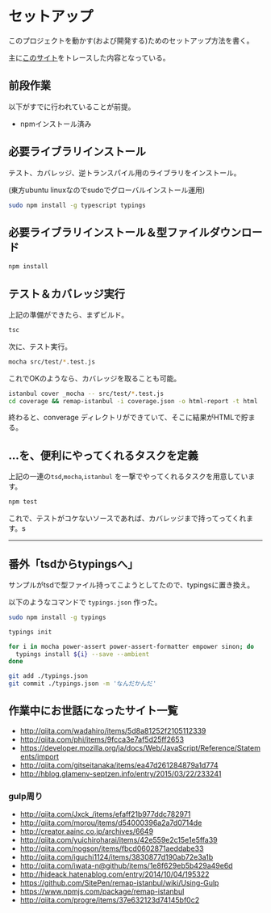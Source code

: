 # セットアップ

このプロジェクトを動かす(および開発する)ためのセットアップ方法を書く。

主に[このサイト](http://blog.syati.info/post/typescript_coverage/)をトレースした内容となっている。

## 前段作業

以下がすでに行われていることが前提。

- npmインストール済み


## 必要ライブラリインストール

テスト、カバレッジ、逆トランスパイル用のライブラリをインストール。

(東方ubuntu linuxなのでsudoでグローバルインストール運用)

```bash
sudo npm install -g typescript typings
```

## 必要ライブラリインストール＆型ファイルダウンロード

```bash
npm install 
```

## テスト＆カバレッジ実行

上記の準備ができたら、まずビルド。

```bash
tsc
```

次に、テスト実行。

```bash
mocha src/test/*.test.js
```

これでOKのようなら、カバレッジを取ることも可能。

```bash
istanbul cover _mocha -- src/test/*.test.js
cd coverage && remap-istanbul -i coverage.json -o html-report -t html
```

終わると、converage ディレクトリができていて、そこに結果がHTMLで貯まる。

## …を、便利にやってくれるタスクを定義

上記の一連の`tsd`,`mocha`,`istanbul` を一撃でやってくれるタスクを用意しています。

```bash
npm test
```

これで、テストがコケないソースであれば、カバレッジまで持ってってくれます。s

---

## 番外「tsdからtypingsへ」

サンプルがtsdで型ファイル持ってこようとしてたので、typingsに置き換え。

以下のようなコマンドで `typings.json` 作った。


```bash
sudo npm install -g typings

typings init

for i in mocha power-assert power-assert-formatter empower sinon; do
  typings install ${i} --save --ambient
done

git add ./typings.json
git commit ./typings.json -m 'なんだかんだ'
```

## 作業中にお世話になったサイト一覧

+ http://qiita.com/wadahiro/items/5d8a81252f2105112339
+ http://qiita.com/phi/items/9fcca3e7af5d25ff2653
+ https://developer.mozilla.org/ja/docs/Web/JavaScript/Reference/Statements/import
+ http://qiita.com/gitseitanaka/items/ea47d261284879a1d774
+ http://hblog.glamenv-septzen.info/entry/2015/03/22/233241

### gulp周り

+ http://qiita.com/Jxck_/items/efaff21b977ddc782971
+ http://qiita.com/morou/items/d54000396a2a7d0714de
+ http://creator.aainc.co.jp/archives/6649
+ http://qiita.com/yuichiroharai/items/42e559e2c15e1e5ffa39
+ http://qiita.com/nogson/items/fbcd0602871aeddabe33
+ http://qiita.com/iguchi1124/items/3830877d190ab72e3a1b
+ http://qiita.com/iwata-n@github/items/1e8f629eb5b429a49e6d
+ http://hideack.hatenablog.com/entry/2014/10/04/195322
+ https://github.com/SitePen/remap-istanbul/wiki/Using-Gulp
+ https://www.npmjs.com/package/remap-istanbul
+ http://qiita.com/progre/items/37e632123d74145bf0c2